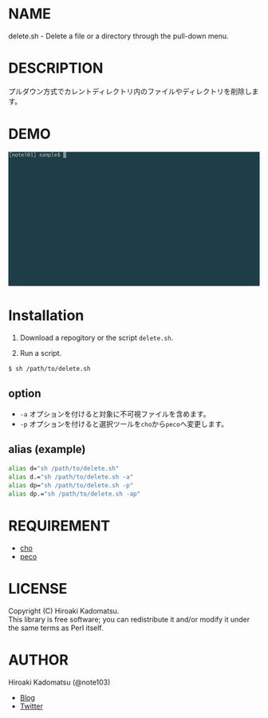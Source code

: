 # NAME

delete.sh - Delete a file or a directory through the pull-down menu.

# DESCRIPTION

プルダウン方式でカレントディレクトリ内のファイルやディレクトリを削除します。

# DEMO

![delete.sh](./demo/delete.gif)

# Installation

1) Download a repogitory or the script `delete.sh`.

2) Run a script.

```bash
$ sh /path/to/delete.sh
```

## option

- `-a` オプションを付けると対象に不可視ファイルを含めます。
- `-p` オプションを付けると選択ツールを`cho`から`peco`へ変更します。

## alias (example)

```bash
alias d="sh /path/to/delete.sh"
alias d.="sh /path/to/delete.sh -a"
alias dp="sh /path/to/delete.sh -p"
alias dp.="sh /path/to/delete.sh -ap"
```

# REQUIREMENT

- [cho](https://github.com/mattn/cho)
- [peco](https://github.com/peco/peco)

# LICENSE

Copyright (C) Hiroaki Kadomatsu.  
This library is free software; you can redistribute it and/or modify it under the same terms as Perl itself.

# AUTHOR

Hiroaki Kadomatsu (@note103)

- [Blog](http://note103.hateblo.jp/)
- [Twitter](https://twitter.com/note103)

